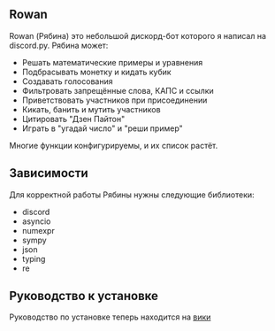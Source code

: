 ## Rowan
Rowan (Рябина) это небольшой дискорд-бот которого я написал на discord.py.
Рябина может:
- Решать математические примеры и уравнения
- Подбрасывать монетку и кидать кубик
- Создавать голосования
- Фильтровать запрещённые слова, КАПС и ссылки
- Приветствовать участников при присоединении
- Кикать, банить и мутить участников
- Цитировать "Дзен Пайтон"
- Играть в "угадай число" и "реши пример"

Многие функции конфигурируемы, и их список растёт.

## Зависимости
Для корректной работы Рябины нужны следующие библиотеки:
- discord
- asyncio
- numexpr
- sympy
- json
- typing
- re

## Руководство к установке
Руководство по установке теперь находится на [вики](https://hub.mos.ru/videv/Rowan/-/wikis/home)
